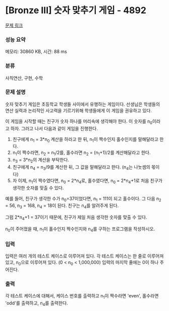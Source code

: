 # [Bronze III] 숫자 맞추기 게임 - 4892 

[문제 링크](https://www.acmicpc.net/problem/4892) 

### 성능 요약

메모리: 30860 KB, 시간: 88 ms

### 분류

사칙연산, 구현, 수학

### 문제 설명

<p>숫자 맞추기 게임은 초등학교 학생들 사이에서 유행하는 게임이다. 선생님은 학생들의 연산 실력과 논리적인 사고력을 기르기위해 학생들에게 이 게임을 권유하고 있다.</p>

<p>이 게임을 시작할 때는 친구가 숫자 하나를 머리속에 생각해야 한다. 이 숫자를 n<sub>0</sub>이라고 하자. 그러고 나서 다음과 같이 게임을 진행한다.</p>

<ol>
	<li>친구에게 n<sub>1</sub> = 3*n<sub>0</sub> 계산을 하라고 한 뒤, n<sub>1</sub>이 짝수인지 홀수인지를 말해달라고 한다.</li>
	<li>n<sub>1</sub>이 짝수라면, n<sub>2</sub> = n<sub>1</sub>/2를, 홀수라면 n<sub>2</sub> = (n<sub>1</sub>+1)/2를 계산해달라고 한다.</li>
	<li>n<sub>3</sub> = 3*n<sub>2</sub>의 계산을 부탁한다.</li>
	<li>친구에게 n<sub>4</sub> = n<sub>3</sub>/9를 계산한 뒤, 그 값을 말해달라고 한다. (n<sub>4</sub>는 나눗셈의 몫이다)</li>
	<li>자 이제, n<sub>1</sub>이 짝수였다면, n<sub>0</sub> = 2*n<sub>4</sub>로, 홀수였다면, n<sub>0</sub> = 2*n<sub>4</sub>+1로 처음 친구가 생각한 숫자를 맞출 수 있다.</li>
</ol>

<p>예를 들어,  친구가 생각한 수가 n<sub>0</sub>=37이었다면, n<sub>1</sub> = 111이 되고 홀수이다. 그 다음 n<sub>2</sub> = 56, n<sub>3</sub> = 168, n<sub>4</sub> = 18이 된다. 친구는 n<sub>4</sub>를 알려주게 된다. </p>

<p>그럼 2*n<sub>4</sub>+1 = 37이기 때문에, 친구가 제일 처음 생각한 숫자를 맞출 수 있다.</p>

<p>n<sub>0</sub>이 주어졌을 때, n<sub>1</sub>이 홀수인지 짝수인지와 n<sub>4</sub>를 구하는 프로그램을 작성하시오.</p>

### 입력 

 <p>입력은 여러 개의 테스트 케이스로 이루어져 있다. 각 테스트 케이스는 한 줄로 이루어져 있고, n<sub>0</sub>으로 이루어져 있다. (0 < n<sub>0</sub> < 1,000,000) 입력의 마지막 줄에는 0이 하나 주어진다.</p>

### 출력 

 <p>각 테스트 케이스에 대해서, 케이스 번호를 출력하고 n<sub>1</sub>이 짝수라면 'even', 홀수라면 'odd'를 출력하고, n<sub>4</sub>를 출력한다.</p>

